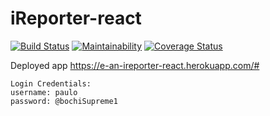 # iReporter-react

[![Build Status](https://travis-ci.org/e-ian/iReporter-react.svg?branch=develop)](https://travis-ci.org/e-ian/iReporter-react)
[![Maintainability](https://api.codeclimate.com/v1/badges/32c685b75c44266db4d2/maintainability)](https://codeclimate.com/github/e-ian/iReporter-react/maintainability)
[![Coverage Status](https://coveralls.io/repos/github/e-ian/iReporter-react/badge.svg?branch=develop)](https://coveralls.io/github/e-ian/iReporter-react?branch=develop)

Deployed app https://e-an-ireporter-react.herokuapp.com/#

```
Login Credentials:
username: paulo
password: @bochiSupreme1

```

